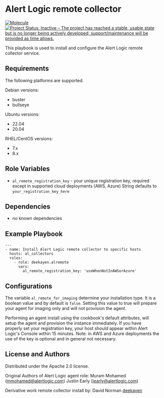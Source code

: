 # Alert Logic remote collector

[![Molecule](https://github.com/deekayen/ansible-role-alertlogic-collector/actions/workflows/ci.yml/badge.svg)](https://github.com/deekayen/ansible-role-alertlogic-collector/actions/workflows/ci.yml) [![Project Status: Inactive – The project has reached a stable, usable state but is no longer being actively developed; support/maintenance will be provided as time allows.](https://www.repostatus.org/badges/latest/inactive.svg)](https://www.repostatus.org/#inactive)

This playbook is used to install and configure the Alert Logic remote collector service.

## Requirements

The following platforms are supported.

Debian versions:

* buster
* bullseye

Ubuntu versions:

* 22.04
* 20.04

RHEL/CentOS versions:

* 7.x
* 8.x

## Role Variables

* `al_remote_registration_key` - your unique registration key, required except in supported cloud deployments (AWS, Azure) String defaults to `your_registration_key_here`

## Dependencies

* no known dependencies

## Example Playbook

    ---
    - name: Install Alert Logic remote collector to specific hosts
      hosts: al_collectors
      roles:
        - role: deekayen.alremote
          vars:
            al_remote_registration_key: 'useWhenNotInAWSorAzure'

## Configurations

The variable `al_remote_for_imaging` determine your installation type.  It is a boolean value and by default is `false`.  Setting this value to true will prepare your agent for imaging only and will not provision the agent.

Performing an agent install using the cookbook's default attributes, will setup the agent and provision the instance immediately. If you have properly set your registration key, your host should appear within Alert Logic's Console within 15 minutes. Note: in AWS and Azure deployments the use of the key is optional and in general not necessary.

## License and Authors

Distributed under the Apache 2.0 license.

Original Authors of Alert Logic agent role:
Muram Mohamed (mmohamed@alertlogic.com)
Justin Early (jearly@alertlogic.com)

Derivative work remote collector install by:
David Norman [deekayen](https://github.com/deekayen)
